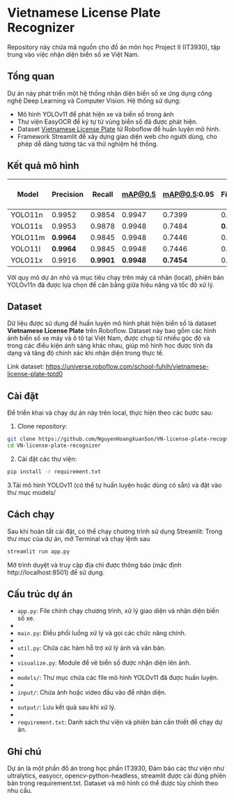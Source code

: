 # Vietnamese License Plate Recognizer

Repository này chứa mã nguồn cho đồ án môn học Project II (IT3930), tập trung vào việc nhận diện biển số xe Việt Nam.

## Tổng quan

Dự án này phát triển một hệ thống nhận diện biển số xe ứng dụng công nghệ Deep Learning và Computer Vision. Hệ thống sử dụng:
- Mô hình YOLOv11 để phát hiện xe và biển số trong ảnh
- Thư viện EasyOCR để  ký tự từ vùng biển số đã được phát hiện.
- Dataset [Vietnamese License Plate](https://universe.roboflow.com/school-fuhih/vietnamese-license-plate-tptd0) từ Roboflow để huấn luyện mô hình.
- Framework Streamlit để xây dựng giao diện web cho người dùng, cho phép dễ dàng tương tác và thử nghiệm hệ thống.
## Kết quả mô hình

| Model   | Precision | Recall    | mAP@0.5   | mAP@0.5:0.95 | Fitness   | Inference time (ms) |
|---------|-----------|-----------|-----------|---------------|-----------|---------------------|
| YOLO11n | 0.9952    | 0.9854    | 0.9947    | 0.7399        | 0.7652    | **0.855**           |
| YOLO11s | 0.9953    | 0.9878    | 0.9948    | 0.7484        | **0.7730**| 1.207               |
| YOLO11m | **0.9964**| 0.9845    | 0.9948    | 0.7446        | 0.7696    | 3.016               |
| YOLO11l | **0.9964**| 0.9845    | 0.9948    | 0.7446        | 0.7696    | 2.893               |
| YOLO11x | 0.9916    | **0.9901**| **0.9948**| **0.7454**     | 0.7704    | 6.908               |

Với quy mô dự án nhỏ và mục tiêu chạy trên máy cá nhân (local), phiên bản YOLOv11n đã được lựa chọn để cân bằng giữa hiệu năng và tốc độ xử lý.


## Dataset

Dữ liệu được sử dụng để huấn luyện mô hình phát hiện biển số là dataset **Vietnamese License Plate** trên Roboflow. Dataset này bao gồm các hình ảnh biển số xe máy và ô tô tại Việt Nam, được chụp từ nhiều góc độ và trong các điều kiện ánh sáng khác nhau, giúp mô hình học được tính đa dạng và tăng độ chính xác khi nhận diện trong thực tế.

Link dataset: https://universe.roboflow.com/school-fuhih/vietnamese-license-plate-tptd0

## Cài đặt

Để triển khai và chạy dự án này trên local, thực hiện theo các bước sau:

1. Clone repository:

```bash
git clone https://github.com/NguyenHoangXuanSon/VN-license-plate-recognizer.git
cd VN-license-plate-recognizer
```
2. Cài đặt các thư viện:
```bash
pip install -r requirement.txt
```
3.Tải mô hình YOLOv11 (có thể tự huấn luyện hoặc dùng  có sẵn) và đặt vào thư mục models/

## Cách chạy

Sau khi hoàn tất cài đặt, có thể chạy chương trình sử dụng Streamlit:
Trong thư mục của dự án, mở Terminal và chạy lệnh sau
```bash
streamlit run app.py
```
Mở trình duyệt và truy cập địa chỉ được thông báo (mặc định http://localhost:8501) để sử dụng.

## Cấu trúc dự án

- `app.py`: File chính chạy chương trình, xử lý giao diện và nhận diện biển số xe.
- 
- `main.py`: Điều phối luồng xử lý và gọi các chức năng chính.
- 
- `util.py`: Chứa các hàm hỗ trợ xử lý ảnh và văn bản.
- 
- `visualize.py`: Module để vẽ biển số được nhận diện lên ảnh.
- 
- `models/`: Thư mục chứa các file mô hình YOLOv11 đã được huấn luyện.
- 
- `input/`: Chứa ảnh hoặc video đầu vào để nhận diện.
- 
- `output/`: Lưu kết quả sau khi xử lý.
- 
- `requirement.txt`: Danh sách thư viện và phiên bản cần thiết để chạy dự án.


## Ghi chú
Dự án là một phần đồ án trong học phần IT3930,
Đảm bảo các thư viện như ultralytics, easyocr, opencv-python-headless, streamlit được cài đúng phiên bản trong requirement.txt.
Dataset và mô hình có thể được tùy chỉnh theo nhu cầu.
